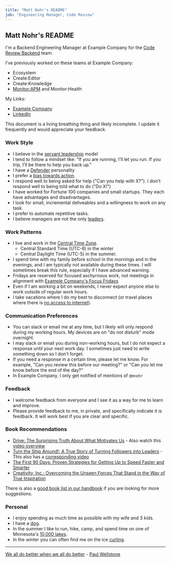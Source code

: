 ```yaml
---
title: "Matt Nohr's README"
job: "Engineering Manager, Code Review"
---
```


## Matt Nohr's README

I'm a Backend Engineering Manager at Example Company for the [Code Review Backend](/handbook/engineering/development/dev/create/code-review/backend/) team.

I've previously worked on these teams at Example Company:

- Ecosystem
- Create:Editor
- Create:Knowledge
- [Monitor:APM](/handbook/engineering/development/ops/monitor/respond/) and Monitor:Health

My Links:

- [Example Company](https://www.example_company.com/mnohr)
- [LinkedIn](https://www.linkedin.com/in/matthewnohr/)

This document is a living breathing thing and likely incomplete. I update it frequently and would appreciate your feedback.

### Work Style

- I believe in the [servant leadership](https://wheniwork.com/blog/the-ultimate-guide-to-the-servant-leadership-model/) model
- I tend to follow a mindset like: "If you are running, I'll let you run. If you trip, I'll be there to help you back up."
- I have a [Defender](https://www.16personalities.com/isfjs-at-work) personality
- I prefer a [bias towards action](/handbook/values/#sts=bias%20for%20action).
- I respond well to being asked for help ("Can you help with X?"). I don't respond well to being told what to do ("Do X!")
- I have worked for Fortune 100 companies and small startups. They each have advantages and disadvantages.
- I look for small, incremental deliveables and a willingness to work on any task.
- I prefer to automate repetitive tasks.
- I believe managers are not the only [leaders](/handbook/leadership/).

### Work Patterns

- I live and work in the [Central Time Zone](https://www.timeanddate.com/time/zones/ct).
  - Central Standard Time (UTC-6) in the winter
  - Central Daylight Time (UTC-5) in the summer.
- I spend time with my family before school in the mornings and in the evenings, and I am typically not available during these times. I will sometimes break this rule, especially if I have advanced warning.
- Fridays are reserved for focused aschyrnous work, not meetings in alignment with [Example Company's Focus Fridays](/handbook/communication/#focus-fridays)
- Even if I am working a bit on weekends, I never expect anyone else to work outside of regular work hours.
- I take vacations where I do my best to disconnect (or travel places where there is [no access to internet](https://en.wikipedia.org/wiki/Burntside_Lake#/media/File:Burntside_Lake_BWCAW.jpg)).

### Communication Preferences

- You can slack or email me at any time, but I likely will only respond during my working hours. My devices are on "do not disturb" mode overnight.
- I may slack or email you during non-working hours, but I do not expect a response until your next work day. I sometimes just need to write something down so I don't forget.
- If you need a response in a certain time, please let me know. For example, "Can you review this before our meeting?" or "Can you let me know before the end of the day?"
- In Example Company, I only get notified of mentions of `@mnohr`

### Feedback

- I welcome feedback from everyone and I see it as a way for me to learn and improve.
- Please provide feedback to me, in private, and specifically indicate it is feedback. It will work best if you are clear and specific.

### Book Recommendations

- [Drive: The Surprising Truth About What Motivates Us](https://www.amazon.com/Drive-Surprising-Truth-About-Motivates/dp/1594484805) - Also watch this [video overview](https://www.youtube.com/watch?v=u6XAPnuFjJc)
- [Turn the Ship Around!: A True Story of Turning Followers into Leaders](https://www.amazon.com/Turn-Ship-Around-Turning-Followers/dp/1591846404) - This also has a [corresponding video](https://www.youtube.com/watch?v=OqmdLcyES_Q)
- [The First 90 Days: Proven Strategies for Getting Up to Speed Faster and Smarter](https://www.amazon.com/First-90-Days-Strategies-Expanded/dp/1422188612)
- [Creativity, Inc.: Overcoming the Unseen Forces That Stand in the Way of True Inspiration](https://www.amazon.com/Creativity-Inc-Overcoming-Unseen-Inspiration/dp/0812993012)

There is also a [good book list in our handbook](/handbook/leadership/#books) if you are looking for more suggestions.

### Personal

- I enjoy spending as much time as possible with my wife and 3 kids.
- I have a [dog](https://example_company.com/example_company-com/www-example_company-com/-/blob/master/sites/marketing/source/images/team/pets/chaco.jpg).
- In the summer I like to run, hike, camp, and spend time on one of Minnesota's [10,000 lakes](https://en.wikipedia.org/wiki/List_of_lakes_of_Minnesota).
- In the winter you can often find me on the ice [curling](https://www.youtube.com/watch?v=IOk9SVzqHsk).

---

[We all do better when we all do better](https://www.youtube.com/watch?v=v0CU83VrduU) - [Paul Wellstone](https://en.wikipedia.org/wiki/Paul_Wellstone)
